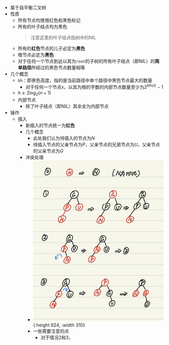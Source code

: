 - 属于自平衡二叉树
- 性质
	- 所有节点均使用红色和黑色标记
	- 所有的叶子结点均为黑色
	  > 注意这里的叶子结点指树中的NIL
	- 所有的**红色**节点的儿子必定为**黑色**
	- 根节点必定为**黑色**
	- 对于任何一个节点到达以其为`root`的子树的所有叶子结点（即NIL）的**简单路径**所经过的黑色节点数量相等
- 几个概念
	- `bh`：即黑色高度，指的是当前路径中单个路径中黑色节点最大的数量
		- 对于任何一个节点$x$，以其为根的字数的内部节点数量至少为$2^{bh(x)} - 1$
	- $h \geq 2\log_2(n + 1)$
	- 内部节点
		- 除了叶子结点（即NIL）其余全为内部节点
- 操作
	- 插入
		- 新插入的节点统一为**红色**
		- 几个概念
			- 此处我们认为待插入的节点为$N$
			- 待插入节点的父亲节点为$P$，父亲节点的兄弟节点为$U$，父亲节点的父亲节点为$G$
		- 冲突处理
			- ![IMG_BFEF02135CFB-1.jpeg](../assets/IMG_BFEF02135CFB-1_1632041453714_0.jpeg){:height 624, :width 310}
			- 一些需要注意的点
				- 对于情况2和3，